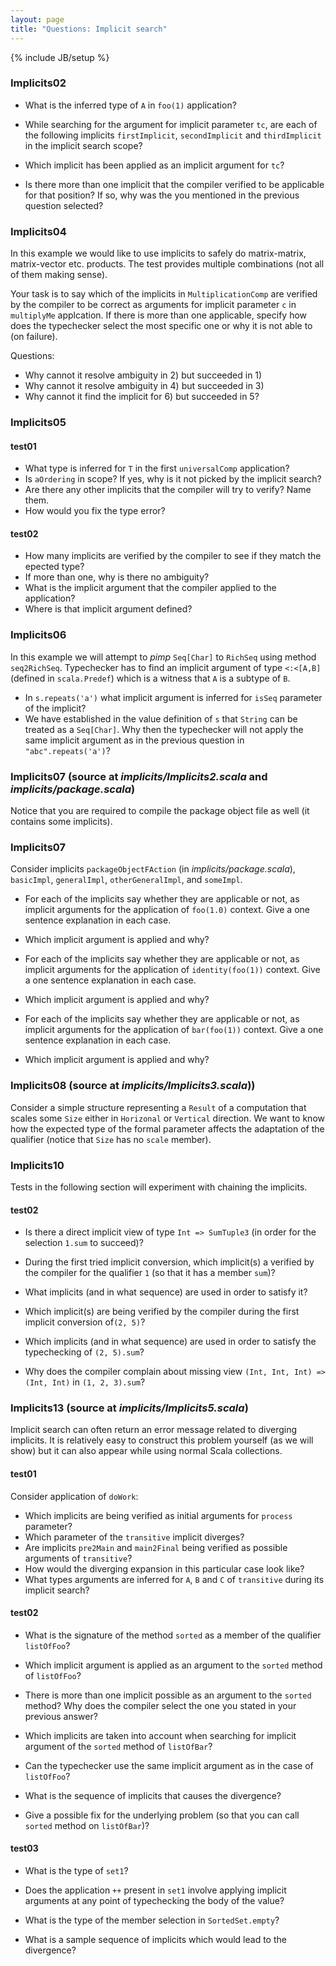 ```yaml
---
layout: page
title: "Questions: Implicit search"
---
```

{% include JB/setup %}


### Implicits02 ###
 - What is the inferred type of `A` in `foo(1)` application?
 
 - While searching for the argument for implicit parameter `tc`, are each of the following implicits `firstImplicit`, `secondImplicit` and `thirdImplicit` in the implicit search scope?
- Which implicit has been applied as an implicit argument for `tc`?
 - Is there more than one implicit that the compiler verified to be applicable for that position? If so, why was the you mentioned in the previous question selected?


### Implicits04 ###
In this example we would like to use implicits to safely do matrix-matrix, matrix-vector etc. products. The test provides multiple combinations (not all of them making sense).

Your task is to say which of the implicits in `MultiplicationComp` are verified by the compiler to be correct as arguments for implicit parameter `c` in `multiplyMe` applcation. If there is more than one applicable, specify how does the typechecker select the most specific one or why it is not able to (on failure).

Questions:
 - Why cannot it resolve ambiguity in 2) but succeeded in 1)
 - Why cannot it resolve ambiguity in 4) but succeeded in 3)
 - Why cannot it find the implicit for 6) but succeeded in 5?

### Implicits05

#### test01
- What type is inferred for `T` in the first `universalComp` application?
- Is `aOrdering` in scope? If yes, why is it not picked by the implicit search?
- Are there any other implicits that the compiler will try to verify? Name them.
- How would you fix the type error?

#### test02
- How many implicits are verified by the compiler to see if they match the epected type?
- If more than one, why is there no ambiguity?
- What is the implicit argument that the compiler applied to the application?
- Where is that implicit argument defined?

### Implicits06
In this example we will attempt to *pimp* `Seq[Char]` to `RichSeq` using method `seq2RichSeq`. Typechecker has to find an implicit argument of type `<:<[A,B]` (defined in `scala.Predef`) which is a witness that `A` is a subtype of `B`.

- In `s.repeats('a')` what implicit argument is inferred for `isSeq` parameter of the implicit? 
- We have established in the value definition of `s` that `String` can be treated as a `Seq[Char]`. Why then the typechecker will not apply the same implicit argument as in the previous question in `"abc".repeats('a')`?


### Implicits07 (source at *implicits/Implicits2.scala* and *implicits/package.scala*)
Notice that you are required to compile the package object file as well (it contains some implicits).

### Implicits07
Consider implicits `packageObjectFAction` (in *implicits/package.scala*), `basicImpl`, `generalImpl`, `otherGeneralImpl`, and `someImpl`.

- For each of the implicits say whether they are applicable or not, as implicit arguments for the application of `foo(1.0)` context. Give a one sentence explanation in each case.
- Which implicit argument is applied and why?

- For each of the implicits say whether they are applicable or not, as implicit arguments for the application of `identity(foo(1))` context. Give a one sentence explanation in each case.
- Which implicit argument is applied and why?

- For each of the implicits say whether they are applicable or not, as implicit arguments for the application of `bar(foo(1))` context. Give a one sentence explanation in each case.
- Which implicit argument is applied and why?

### Implicits08 (source at *implicits/Implicits3.scala*))
Consider a simple structure representing a `Result` of a computation that scales some `Size` either in `Horizonal` or `Vertical` direction. We want to know how the expected type of the formal parameter affects the adaptation of the qualifier (notice that `Size` has no `scale` member).
<!---
#### test01 
In the following test, only two cases typecheck correctly:
- `get1(s.scale(v))`
- `get3(s.scale(v))`

For each of the above answer the following questons:
- Which implicit view(s) were applied and how?
- If there was more than one implicit view verified by the typechecker to be correct as a conversion, then give their names and explain how did the typechecker select it.
-->
<!---
#### test02
Typechecking first `onInvalid` application succeeds.
 - What implicit conversions were used in order to typecheck the application?

The second application of `onInvalid` fails even though it is very similar.
 - There is a `square` implicit in the scope which would intuitively transform the expression to the previous case. Why are the same implicit conversions no longer applicable in this case? 
-->


<!---
### Implicits09 (source at *implicits/Implicits4.scala*)
Inspired by the [Lightweight Module Staging](http://dl.acm.org/citation.cfm?id=1868314), this example gives a single type error when dealing with polymorphic types (here error occurs for method `plus`:
 - Why is there no mismatch between Rep\[T\] and Def\[T\]?
 - How many implicit arguments do we need to search for in the body of `plus`?
 - Why do we search for an implicit of type Show\[T\]?
 - Is `genericShow` in scope and if yes why is it not picked?
-->
### Implicits10
Tests in the following section will experiment with chaining the implicits.

<!---
#### test01
 - Why does the application of `correct` to `b` succeed?
 - Why does the application of `correct` to `a` fail? What if you applied the functions explicitly?
-->

#### test02
 - Is there a direct implicit view of type `Int => SumTuple3` (in order for the selection `1.sum` to succeed)?
 - During the first tried implicit conversion, which implicit(s) a verified by the compiler for the qualifier `1` (so that it has a member `sum`)?
 - What implicits (and in what sequence) are used in order to satisfy it?

 - Which implicit(s) are being verified by the compiler during the first implicit conversion of`(2, 5)`?
 - Which implicits (and in what sequence) are used in order to satisfy the typechecking of `(2, 5).sum`?

 - Why does the compiler complain about missing view `(Int, Int, Int) => (Int, Int)` in `(1, 2, 3).sum`?


<!---
### Implicits12
We define a generic way of comparing `Pair`'s carrying values of the same type. 
As one can see with the case of assignment of `0` to `someInt`, value of type `Int` can be assigned to something of type `Ordered[Int]`. Therefore it is interesting to answer the following questions:
 - What is the difference between the two calls of `a lessThan a` and `a lessThan2 a`?
 - Which implicit argument makes the latter application succeed? Where is it defined?
-->

### Implicits13 (source at *implicits/Implicits5.scala*)
Implicit search can often return an error message related to diverging implicits. It is relatively easy to construct this problem yourself (as we will show) but it can also appear while using normal Scala collections.

#### test01
Consider application of `doWork`:
 - Which implicits are being verified as initial arguments for `process` parameter?
 - Which parameter of the `transitive` implicit diverges?
 - Are implicits `pre2Main` and `main2Final` being verified as possible arguments of `transitive`?
 - How would the diverging expansion in this particular case look like?
 - What types arguments are inferred for `A`, `B` and `C` of `transitive` during its implicit search?

#### test02
<!-- TODO: give link -->
 - What is the signature of the method `sorted` as a member of the qualifier `listOfFoo`?
 - Which implicit argument is applied as an argument to the `sorted` method of `listOfFoo`?
 - There is more than one implicit possible as an argument to the `sorted` method? Why does the compiler select the one you stated in your previous answer?

 - Which implicits are taken into account when searching for implicit argument of the `sorted` method of `listOfBar`?
 - Can the typechecker use the same implicit argument as in the case of `listOfFoo`?
 - What is the sequence of implicits that causes the divergence?
 - Give a possible fix for the underlying problem (so that you can call `sorted` method on `listOfBar`)?

#### test03
 - What is the type of `set1`?
 - Does the application `++` present in `set1` involve applying implicit arguments at any point of typechecking the body of the value?

 - What is the type of the member selection in `SortedSet.empty`?
 - What is a sample sequence of implicits which would lead to the divergence?